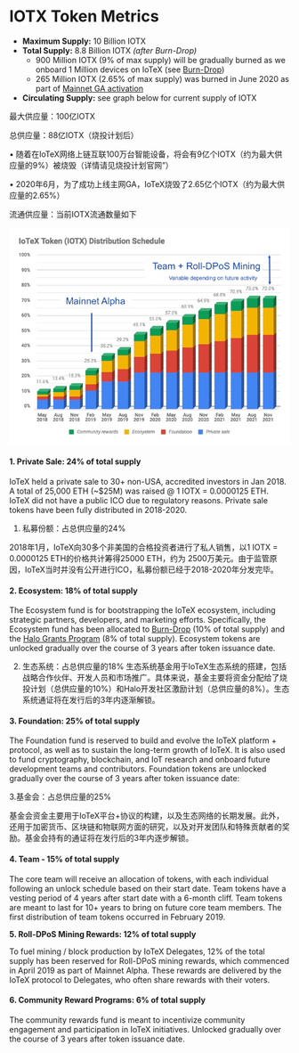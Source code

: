 # IOTX Token Metrics

* **Maximum Supply:** 10 Billion IOTX
* **Total Supply:** 8.8 Billion IOTX _\(after Burn-Drop\)_
  * 900 Million IOTX \(9% of max supply\) will be gradually burned as we onboard 1 Million devices on IoTeX \(see [Burn-Drop](https://burndrop.iotex.io)\)
  * 265 Million IOTX \(2.65% of max supply\) was burned in June 2020 as part of [Mainnet GA activation](https://community.iotex.io/t/burning-2-65-of-total-iotx-supply-from-iotex-foundation-funds/1261)
* **Circulating Supply:** see graph below for current supply of IOTX



最大供应量：100亿IOTX

总供应量：88亿IOTX（烧投计划后）

• 随着在IoTeX网络上链互联100万台智能设备，将会有9亿个IOTX（约为最大供应量的9%）被烧毁（详情请见烧投计划官网”）

• 2020年6月，为了成功上线主网GA，IoTeX烧毁了2.65亿个IOTX（约为最大供应量的2.65%）

流通供应量：当前IOTX流通数量如下

![](../.gitbook/assets/token_release_schedule.png)

#### **1. Private Sale: 24% of total supply** <a id="1-private-sale-24-of-total-supply"></a>

IoTeX held a private sale to 30+ non-USA, accredited investors in Jan 2018. A total of 25,000 ETH \(~$25M\) was raised @ 1 IOTX = 0.0000125 ETH. IoTeX did not have a public ICO due to regulatory reasons. Private sale tokens have been fully distributed in 2018-2020.



 1. 私募份额：占总供应量的24%

2018年1月，IoTeX向30多个非美国的合格投资者进行了私人销售，以1 IOTX = 0.0000125 ETH的价格共计筹得25000 ETH，约为 2500万美元。由于监管原因，IoTeX当时并没有公开进行ICO，私募份额已经于2018-2020年分发完毕。

#### **2. Ecosystem: 18% of total supply** <a id="4-ecosystem-30-of-total-supply"></a>

The Ecosystem fund is for bootstrapping the IoTeX ecosystem, including strategic partners, developers, and marketing efforts. Specifically, the Ecosystem fund has been allocated to [Burn-Drop](https://burndrop.iotex.io) \(10% of total supply\) and the [Halo Grants Program](https://iotex.io/halo) \(8% of total supply\). Ecosystem tokens are unlocked gradually over the course of 3 years after token issuance date.



 2. 生态系统：占总供应量的18% 生态系统基金用于IoTeX生态系统的搭建，包括战略合作伙伴、开发人员和市场推广。具体来说，基金主要将资金分配给了烧投计划（总供应量的10%）和Halo开发社区激励计划（总供应量的8%）。生态系统通证将在发行后的3年内逐渐解锁。

#### **3. Foundation: 25% of total supply** <a id="5-foundation-25-of-total-supply"></a>

The Foundation fund is reserved to build and evolve the IoTeX platform + protocol, as well as to sustain the long-term growth of IoTeX. It is also used to fund cryptography, blockchain, and IoT research and onboard future development teams and contributors. Foundation tokens are unlocked gradually over the course of 3 years after token issuance date:



 3.基金会：占总供应量的25%

基金会资金主要用于IoTeX平台+协议的构建，以及生态网络的长期发展。此外，还用于加密货币、区块链和物联网方面的研究，以及对开发团队和特殊贡献者的奖励。基金会持有的通证将在发行后的3年内逐步解锁。

#### **4. Team - 15% of total supply** <a id="3-team-15-of-total-supply"></a>

The core team will receive an allocation of tokens, with each individual following an unlock schedule based on their start date. Team tokens have a vesting period of 4 years after start date with a 6-month cliff. Team tokens are meant to last for 10+ years to bring on future core team members. The first distribution of team tokens occurred in February 2019.

**5. Roll-DPoS Mining Rewards: 12% of total supply**

To fuel mining / block production by IoTeX Delegates, 12% of the total supply has been reserved for Roll-DPoS mining rewards, which commenced in April 2019 as part of Mainnet Alpha. These rewards are delivered by the IoTeX protocol to Delegates, who often share rewards with their voters.

#### **6. Community Reward Programs: 6% of total supply** <a id="2-community-reward-programs-6-of-total-supply"></a>

The community rewards fund is meant to incentivize community engagement and participation in IoTeX initiatives. Unlocked gradually over the course of 3 years after token issuance date.

